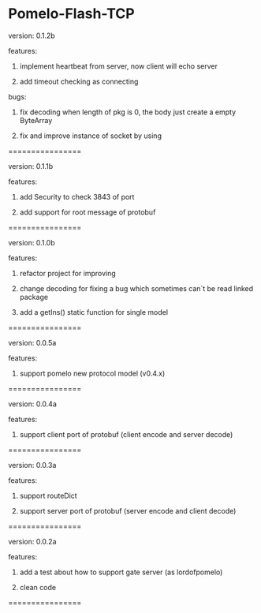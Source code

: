 Pomelo-Flash-TCP
================

version: 0.1.2b

features:

1. implement heartbeat from server, now client will echo server

2. add timeout checking as connecting

bugs:

1. fix decoding when length of pkg is 0, the body just create a empty ByteArray

2. fix and improve instance of socket by using

================

version: 0.1.1b

features:

1. add Security to check 3843 of port

2. add support for root message of protobuf

================

version: 0.1.0b

features:

1. refactor project for improving

2. change decoding for fixing a bug which sometimes can`t be read linked package 

3. add a getIns() static function for single model

================

version: 0.0.5a

features:

1. support pomelo new protocol model (v0.4.x)

================

version: 0.0.4a

features:

1. support client port of protobuf (client encode and server decode)

================

version: 0.0.3a

features:

1. support routeDict

2. support server port of protobuf (server encode and client decode)

================

version: 0.0.2a

features:

1. add a test about how to support gate server (as lordofpomelo)

2. clean code

================